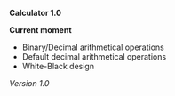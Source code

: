 <strong>Calculator 1.0</strong>

<b>Current moment</b>

* Binary/Decimal arithmetical operations
* Default decimal arithmetical operations
* White-Black design

<i>Version 1.0</i>

